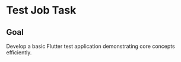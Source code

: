 # Test Job Task

## Goal
Develop a basic Flutter test application  demonstrating core concepts efficiently.
